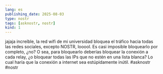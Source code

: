 ```yaml
---
lang: es
publishing_date: 2025-08-03
type: nostr
tags: [asknostr, nostr]
kind: 1
---
```

jajaja increíble, la red wifi de mi universidad bloquea el tráfico hacia todas las redes sociales, excepto NOSTR, looool. Es casi imposible bloquearlo por completo, ¿no? O sea, para bloquearlo deberías bloquear la conexión a cada relay, ¿o bloquear todas las IPs que no estén en una lista blanca? Lo cual haría que la conexión a internet sea estúpidamente inútil. #asknostr #nostr
